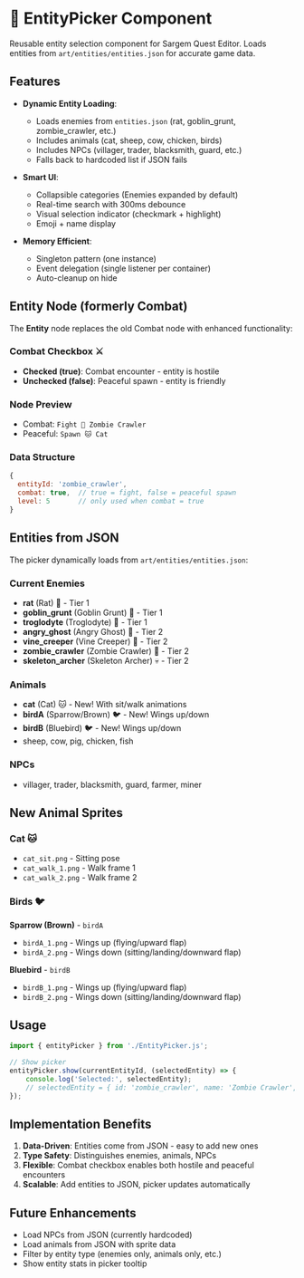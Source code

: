# 👾 EntityPicker Component

Reusable entity selection component for Sargem Quest Editor. Loads entities from `art/entities/entities.json` for accurate game data.

## Features

- **Dynamic Entity Loading**:
  - Loads enemies from `entities.json` (rat, goblin_grunt, zombie_crawler, etc.)
  - Includes animals (cat, sheep, cow, chicken, birds)
  - Includes NPCs (villager, trader, blacksmith, guard, etc.)
  - Falls back to hardcoded list if JSON fails

- **Smart UI**:
  - Collapsible categories (Enemies expanded by default)
  - Real-time search with 300ms debounce
  - Visual selection indicator (checkmark + highlight)
  - Emoji + name display

- **Memory Efficient**:
  - Singleton pattern (one instance)
  - Event delegation (single listener per container)
  - Auto-cleanup on hide

## Entity Node (formerly Combat)

The **Entity** node replaces the old Combat node with enhanced functionality:

### Combat Checkbox ⚔️
- **Checked (true)**: Combat encounter - entity is hostile
- **Unchecked (false)**: Peaceful spawn - entity is friendly

### Node Preview
- Combat: `Fight 🧟 Zombie Crawler`
- Peaceful: `Spawn 🐱 Cat`

### Data Structure
```javascript
{
  entityId: 'zombie_crawler',
  combat: true,  // true = fight, false = peaceful spawn
  level: 5       // only used when combat = true
}
```

## Entities from JSON

The picker dynamically loads from `art/entities/entities.json`:

### Current Enemies
- **rat** (Rat) 🐀 - Tier 1
- **goblin_grunt** (Goblin Grunt) 👺 - Tier 1  
- **troglodyte** (Troglodyte) 🦧 - Tier 1
- **angry_ghost** (Angry Ghost) 👻 - Tier 2
- **vine_creeper** (Vine Creeper) 🌿 - Tier 2
- **zombie_crawler** (Zombie Crawler) 🧟 - Tier 2
- **skeleton_archer** (Skeleton Archer) 💀 - Tier 2

### Animals
- **cat** (Cat) 🐱 - New! With sit/walk animations
- **birdA** (Sparrow/Brown) 🐦 - New! Wings up/down
- **birdB** (Bluebird) 🐦 - New! Wings up/down
- sheep, cow, pig, chicken, fish

### NPCs
- villager, trader, blacksmith, guard, farmer, miner

## New Animal Sprites

### Cat 🐱
- `cat_sit.png` - Sitting pose
- `cat_walk_1.png` - Walk frame 1
- `cat_walk_2.png` - Walk frame 2

### Birds 🐦
**Sparrow (Brown)** - `birdA`
- `birdA_1.png` - Wings up (flying/upward flap)
- `birdA_2.png` - Wings down (sitting/landing/downward flap)

**Bluebird** - `birdB`
- `birdB_1.png` - Wings up (flying/upward flap)
- `birdB_2.png` - Wings down (sitting/landing/downward flap)

## Usage

```javascript
import { entityPicker } from './EntityPicker.js';

// Show picker
entityPicker.show(currentEntityId, (selectedEntity) => {
    console.log('Selected:', selectedEntity);
    // selectedEntity = { id: 'zombie_crawler', name: 'Zombie Crawler', emoji: '🧟', type: 'enemy' }
});
```

## Implementation Benefits

1. **Data-Driven**: Entities come from JSON - easy to add new ones
2. **Type Safety**: Distinguishes enemies, animals, NPCs
3. **Flexible**: Combat checkbox enables both hostile and peaceful encounters
4. **Scalable**: Add entities to JSON, picker updates automatically

## Future Enhancements
- Load NPCs from JSON (currently hardcoded)
- Load animals from JSON with sprite data
- Filter by entity type (enemies only, animals only, etc.)
- Show entity stats in picker tooltip

